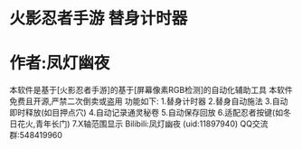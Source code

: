 # 火影忍者手游 替身计时器
# 作者:凤灯幽夜
本软件是基于[火影忍者手游]的基于[屏幕像素RGB检测]的自动化辅助工具
本软件免费且开源,严禁二次倒卖或盗用
功能如下:
1.替身计时器
2.替身自动施法
3.自动即时释放(如目押点穴)
4.自动记录通灵秘卷
5.自动保存回放
6.适配忍者按键(如冬日花火,青年长门)
7.X轴范围显示
Bilibili:凤灯幽夜 (uid:11897940)
QQ交流群:548419960



